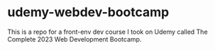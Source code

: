 # udemy-webdev-bootcamp
This is a repo for a front-env dev course I took on Udemy called The Complete 2023 Web Development Bootcamp.
